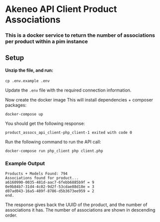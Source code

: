 # Akeneo API Client Product Associations

### This is a docker service to return the number of associations per product within a pim instance

## Setup

#### Unzip the file, and run:

```cp .env.example .env``` 

Update the `.env` file with the required connection information.

Now create the docker image This will install dependencies + composer packages:

```docker-compose up```

You should get the following response: 

```product_assocs_api_client-php_client-1 exited with code 0```

Run the following command to run the API call:

```docker-compose run php_client php client.php```

### Example Output

```
Products + Models Found: 794
Associations found for product... 
a6160990-0035-481d-aac7-6febb6885b9f = 9
0e9b84b7-31d4-4c02-9d2f-53cdae88d18e = 3
d07ad043-16a5-489f-8786-d5b3673ee959 = 2
end. 
```

The response gives back the UUID of the product, and the number of associations it has.
The number of associations are shown in descending order.